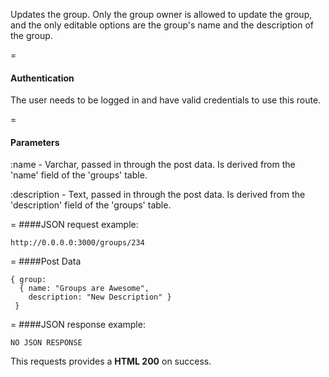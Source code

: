Updates the group. Only the group owner is allowed to update the group, and the only editable options are the group's name and the description of the group.

=
#### Authentication

The user needs to be logged in and have valid credentials to use this route.

=
#### Parameters

:name - Varchar, passed in through the post data. Is derived from the 'name' field of the 'groups' table.

:description - Text, passed in through the post data. Is derived from the 'description' field of the 'groups' table.

=
####JSON request example:
```
http://0.0.0.0:3000/groups/234
```

=
####Post Data
```
{ group: 
  { name: "Groups are Awesome", 
    description: "New Description" } 
 }
```
=
####JSON response example:

```
NO JSON RESPONSE
```

This requests provides a <strong>HTML 200</strong> on success.